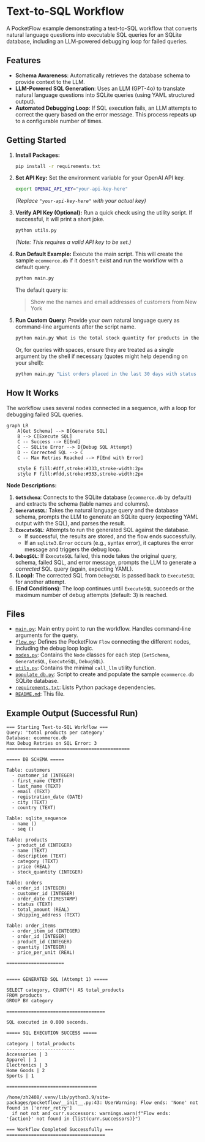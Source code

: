 # Text-to-SQL Workflow

A PocketFlow example demonstrating a text-to-SQL workflow that converts natural language questions into executable SQL queries for an SQLite database, including an LLM-powered debugging loop for failed queries.

## Features

-   **Schema Awareness**: Automatically retrieves the database schema to provide context to the LLM.
-   **LLM-Powered SQL Generation**: Uses an LLM (GPT-4o) to translate natural language questions into SQLite queries (using YAML structured output).
-   **Automated Debugging Loop**: If SQL execution fails, an LLM attempts to correct the query based on the error message. This process repeats up to a configurable number of times.
## Getting Started

1.  **Install Packages:**
    ```bash
    pip install -r requirements.txt
    ```

2.  **Set API Key:**
    Set the environment variable for your OpenAI API key.
    ```bash
    export OPENAI_API_KEY="your-api-key-here"
    ```
    *(Replace `"your-api-key-here"` with your actual key)*

3.  **Verify API Key (Optional):**
    Run a quick check using the utility script. If successful, it will print a short joke.
    ```bash
    python utils.py
    ```
    *(Note: This requires a valid API key to be set.)*

4.  **Run Default Example:**
    Execute the main script. This will create the sample `ecommerce.db` if it doesn't exist and run the workflow with a default query.
    ```bash
    python main.py
    ```
    The default query is:
    > Show me the names and email addresses of customers from New York

5.  **Run Custom Query:**
    Provide your own natural language query as command-line arguments after the script name.
    ```bash
    python main.py What is the total stock quantity for products in the 'Accessories' category?
    ```
    Or, for queries with spaces, ensure they are treated as a single argument by the shell if necessary (quotes might help depending on your shell):
    ```bash
    python main.py "List orders placed in the last 30 days with status 'shipped'"
    ```

## How It Works

The workflow uses several nodes connected in a sequence, with a loop for debugging failed SQL queries.

```mermaid
graph LR
    A[Get Schema] --> B[Generate SQL]
    B --> C[Execute SQL]
    C -- Success --> E[End]
    C -- SQLite Error --> D{Debug SQL Attempt}
    D -- Corrected SQL --> C
    C -- Max Retries Reached --> F[End with Error]

    style E fill:#dff,stroke:#333,stroke-width:2px
    style F fill:#fdd,stroke:#333,stroke-width:2px

```

**Node Descriptions:**

1.  **`GetSchema`**: Connects to the SQLite database (`ecommerce.db` by default) and extracts the schema (table names and columns).
2.  **`GenerateSQL`**: Takes the natural language query and the database schema, prompts the LLM to generate an SQLite query (expecting YAML output with the SQL), and parses the result.
3.  **`ExecuteSQL`**: Attempts to run the generated SQL against the database.
    *   If successful, the results are stored, and the flow ends successfully.
    *   If an `sqlite3.Error` occurs (e.g., syntax error), it captures the error message and triggers the debug loop.
4.  **`DebugSQL`**: If `ExecuteSQL` failed, this node takes the original query, schema, failed SQL, and error message, prompts the LLM to generate a *corrected* SQL query (again, expecting YAML).
5.  **(Loop)**: The corrected SQL from `DebugSQL` is passed back to `ExecuteSQL` for another attempt.
6.  **(End Conditions)**: The loop continues until `ExecuteSQL` succeeds or the maximum number of debug attempts (default: 3) is reached.

## Files

-   [`main.py`](./main.py): Main entry point to run the workflow. Handles command-line arguments for the query.
-   [`flow.py`](./flow.py): Defines the PocketFlow `Flow` connecting the different nodes, including the debug loop logic.
-   [`nodes.py`](./nodes.py): Contains the `Node` classes for each step (`GetSchema`, `GenerateSQL`, `ExecuteSQL`, `DebugSQL`).
-   [`utils.py`](./utils.py): Contains the minimal `call_llm` utility function.
-   [`populate_db.py`](./populate_db.py): Script to create and populate the sample `ecommerce.db` SQLite database.
-   [`requirements.txt`](./requirements.txt): Lists Python package dependencies.
-   [`README.md`](./README.md): This file.

## Example Output (Successful Run)

```
=== Starting Text-to-SQL Workflow ===
Query: 'total products per category'
Database: ecommerce.db
Max Debug Retries on SQL Error: 3
=============================================

===== DB SCHEMA =====

Table: customers
  - customer_id (INTEGER)
  - first_name (TEXT)
  - last_name (TEXT)
  - email (TEXT)
  - registration_date (DATE)
  - city (TEXT)
  - country (TEXT)

Table: sqlite_sequence
  - name ()
  - seq ()

Table: products
  - product_id (INTEGER)
  - name (TEXT)
  - description (TEXT)
  - category (TEXT)
  - price (REAL)
  - stock_quantity (INTEGER)

Table: orders
  - order_id (INTEGER)
  - customer_id (INTEGER)
  - order_date (TIMESTAMP)
  - status (TEXT)
  - total_amount (REAL)
  - shipping_address (TEXT)

Table: order_items
  - order_item_id (INTEGER)
  - order_id (INTEGER)
  - product_id (INTEGER)
  - quantity (INTEGER)
  - price_per_unit (REAL)

=====================


===== GENERATED SQL (Attempt 1) =====

SELECT category, COUNT(*) AS total_products
FROM products
GROUP BY category

====================================

SQL executed in 0.000 seconds.

===== SQL EXECUTION SUCCESS =====

category | total_products
-------------------------
Accessories | 3
Apparel | 1
Electronics | 3
Home Goods | 2
Sports | 1

=================================

/home/zh2408/.venv/lib/python3.9/site-packages/pocketflow/__init__.py:43: UserWarning: Flow ends: 'None' not found in ['error_retry']
  if not nxt and curr.successors: warnings.warn(f"Flow ends: '{action}' not found in {list(curr.successors)}")

=== Workflow Completed Successfully ===
====================================
```
